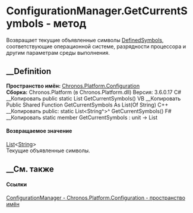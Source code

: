 # ConfigurationManager.GetCurrentSymbols - метод
Возвращает текущие объявленные символы
[DefinedSymbols](P_Chronos_Platform_Configuration_ConfigurationManager_DefinedSymbols.htm),
соответствующие операционной системе, разрядности процессора и другим
параметрам среды выполнения.
## __Definition
 **Пространство имён:**
[Chronos.Platform.Configuration](N_Chronos_Platform_Configuration.htm)  
 **Сборка:** Chronos.Platform (в Chronos.Platform.dll) Версия: 3.6.0.17
C# __Копировать
     public static List<string> GetCurrentSymbols()
VB __Копировать
     Public Shared Function GetCurrentSymbols As List(Of String)
C++ __Копировать
     public:
    static List<String^>^ GetCurrentSymbols()
F# __Копировать
     static member GetCurrentSymbols : unit -> List<string> 
#### Возвращаемое значение
[List](https://learn.microsoft.com/dotnet/api/system.collections.generic.list-1)<[String](https://learn.microsoft.com/dotnet/api/system.string)>  
Текущие объявленные символы.
##  __См. также
#### Ссылки
[ConfigurationManager -
](T_Chronos_Platform_Configuration_ConfigurationManager.htm)
[Chronos.Platform.Configuration - пространство
имён](N_Chronos_Platform_Configuration.htm)
